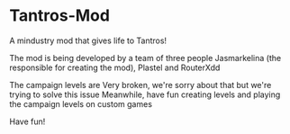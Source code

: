 # Tantros-Mod
A mindustry mod that gives life to Tantros!

The mod is being developed by a team of three people
Jasmarkelina (the responsible for creating the mod), Plastel and RouterXdd


The campaign levels are Very broken, we're sorry about that but we're trying to solve this issue
Meanwhile, have fun creating levels and playing the campaign levels on custom games

Have fun!
